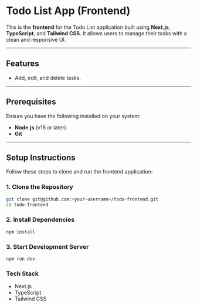 # Todo List App (Frontend)

This is the **frontend** for the Todo List application built using **Next.js**, **TypeScript**, and **Tailwind CSS**. It allows users to manage their tasks with a clean and responsive UI.

---

## Features

- Add, edit, and delete tasks.

---

## Prerequisites

Ensure you have the following installed on your system:

- **Node.js** (v16 or later)
- **Git**

---

## Setup Instructions

Follow these steps to clone and run the frontend application:

### 1. Clone the Repository

```bash
git clone git@github.com:<your-username>/todo-frontend.git
cd todo-frontend
```

### 2. Install Dependencies

```
npm install
```

### 3. Start Development Server

```
npm run dev
```

### Tech Stack

- Next.js
- TypeScript
- Tailwind CSS
